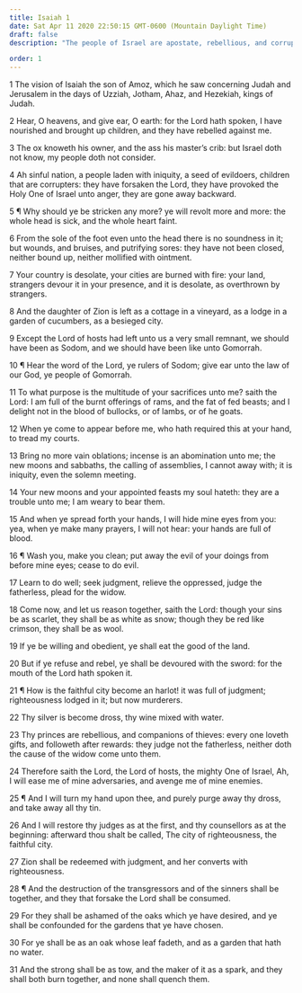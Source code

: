 ```yaml
---
title: Isaiah 1
date: Sat Apr 11 2020 22:50:15 GMT-0600 (Mountain Daylight Time)
draft: false
description: "The people of Israel are apostate, rebellious, and corrupt; only a few remain faithful—The people’s sacrifices and feasts are rejected—They are called upon to repent and work righteousness—Zion will be redeemed in the day of restoration."

order: 1
---
```

    
1 The vision of Isaiah the son of Amoz, which he saw concerning Judah and Jerusalem in the days of Uzziah, Jotham, Ahaz, and Hezekiah, kings of Judah.

2 Hear, O heavens, and give ear, O earth: for the Lord hath spoken, I have nourished and brought up children, and they have rebelled against me.

3 The ox knoweth his owner, and the ass his master’s crib: but Israel doth not know, my people doth not consider.

4 Ah sinful nation, a people laden with iniquity, a seed of evildoers, children that are corrupters: they have forsaken the Lord, they have provoked the Holy One of Israel unto anger, they are gone away backward.

5 ¶ Why should ye be stricken any more? ye will revolt more and more: the whole head is sick, and the whole heart faint.

6 From the sole of the foot even unto the head there is no soundness in it; but wounds, and bruises, and putrifying sores: they have not been closed, neither bound up, neither mollified with ointment.

7 Your country is desolate, your cities are burned with fire: your land, strangers devour it in your presence, and it is desolate, as overthrown by strangers.

8 And the daughter of Zion is left as a cottage in a vineyard, as a lodge in a garden of cucumbers, as a besieged city.

9 Except the Lord of hosts had left unto us a very small remnant, we should have been as Sodom, and we should have been like unto Gomorrah.

10 ¶ Hear the word of the Lord, ye rulers of Sodom; give ear unto the law of our God, ye people of Gomorrah.

11 To what purpose is the multitude of your sacrifices unto me? saith the Lord: I am full of the burnt offerings of rams, and the fat of fed beasts; and I delight not in the blood of bullocks, or of lambs, or of he goats.

12 When ye come to appear before me, who hath required this at your hand, to tread my courts.

13 Bring no more vain oblations; incense is an abomination unto me; the new moons and sabbaths, the calling of assemblies, I cannot away with; it is iniquity, even the solemn meeting.

14 Your new moons and your appointed feasts my soul hateth: they are a trouble unto me; I am weary to bear them.

15 And when ye spread forth your hands, I will hide mine eyes from you: yea, when ye make many prayers, I will not hear: your hands are full of blood.

16 ¶ Wash you, make you clean; put away the evil of your doings from before mine eyes; cease to do evil.

17 Learn to do well; seek judgment, relieve the oppressed, judge the fatherless, plead for the widow.

18 Come now, and let us reason together, saith the Lord: though your sins be as scarlet, they shall be as white as snow; though they be red like crimson, they shall be as wool.

19 If ye be willing and obedient, ye shall eat the good of the land.

20 But if ye refuse and rebel, ye shall be devoured with the sword: for the mouth of the Lord hath spoken it.

21 ¶ How is the faithful city become an harlot! it was full of judgment; righteousness lodged in it; but now murderers.

22 Thy silver is become dross, thy wine mixed with water.

23 Thy princes are rebellious, and companions of thieves: every one loveth gifts, and followeth after rewards: they judge not the fatherless, neither doth the cause of the widow come unto them.

24 Therefore saith the Lord, the Lord of hosts, the mighty One of Israel, Ah, I will ease me of mine adversaries, and avenge me of mine enemies.

25 ¶ And I will turn my hand upon thee, and purely purge away thy dross, and take away all thy tin.

26 And I will restore thy judges as at the first, and thy counsellors as at the beginning: afterward thou shalt be called, The city of righteousness, the faithful city.

27 Zion shall be redeemed with judgment, and her converts with righteousness.

28 ¶ And the destruction of the transgressors and of the sinners shall be together, and they that forsake the Lord shall be consumed.

29 For they shall be ashamed of the oaks which ye have desired, and ye shall be confounded for the gardens that ye have chosen.

30 For ye shall be as an oak whose leaf fadeth, and as a garden that hath no water.

31 And the strong shall be as tow, and the maker of it as a spark, and they shall both burn together, and none shall quench them.
